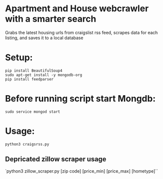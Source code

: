 # Apartment and House webcrawler with a smarter search
Grabs the latest housing urls from craigslist rss feed, scrapes data for each
listing, and saves it to a local database

# Setup:
```
pip install BeautifulSoup4
sudo apt-get install -y mongodb-org
pip install feedparser
```

# Before running script start Mongdb:
`sudo service mongod start`

# Usage:
`python3 craigsrss.py`

## Depricated zillow scraper usage
`python3 zillow_scraper.py [zip code] [price_min] [price_max] [hometype]``
